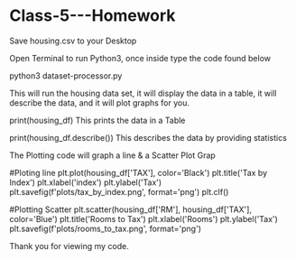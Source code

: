 # Class-5---Homework

Save housing.csv to your Desktop

Open Terminal to run Python3, once inside type the code found below

python3 dataset-processor.py

This will run the housing data set, it will display the data in a table,
it will describe the data, and it will plot graphs for you.

print(housing_df) This prints the data in a Table

print(housing_df.describe()) This describes the data by providing statistics

The Plotting code will graph a line & a Scatter Plot Grap 

#Ploting line
plt.plot(housing_df['TAX'], color='Black')
plt.title('Tax by Index')
plt.xlabel('index')
plt.ylabel('Tax')
plt.savefig(f'plots/tax_by_index.png', format='png')
plt.clf()

#Plotting Scatter
plt.scatter(housing_df['RM'], housing_df['TAX'], color='Blue')
plt.title('Rooms to Tax')
plt.xlabel('Rooms')
plt.ylabel('Tax')
plt.savefig(f'plots/rooms_to_tax.png', format='png')



Thank you for viewing my code.
